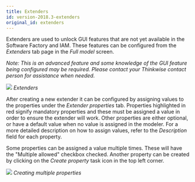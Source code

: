 ```yaml
---
title: Extenders
id: version-2018.3-extenders
original_id: extenders
---
```


Extenders are used to unlock GUI features that are not yet available in the Software Factory and IAM. These features can be configured from the *Extenders* tab page in the *Full model* screen.

*Note: This is an advanced feature and some knowledge of the GUI feature being configured may be required. Please contact your Thinkwise contact person for assistance when needed.*

![](assets/sf/image34.png)
*Extenders*

After creating a new extender it can be configured by assigning values to the properties under the *Extender properties* tab. Properties highlighted in red signify mandatory properties and these must be assigned a value in order to ensure the extender will work. Other properties are either optional, or have a default value when no value is assigned in the modeler. For a more detailed description on how to assign values, refer to the *Description* field for each property.

Some properties can be assigned a value multiple times. These will have the "Multiple allowed" checkbox checked. Another property can be created by clicking on the *Create property* task icon in the top left corner.

![](assets/sf/extender_multiple_allowed.png)
*Creating multiple properties*
